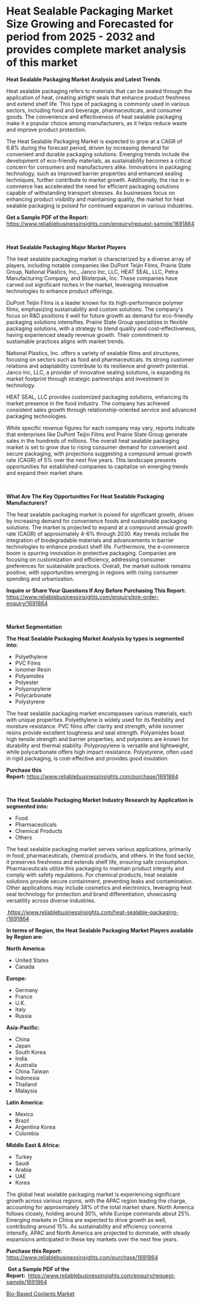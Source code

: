 <p><h1>Heat Sealable Packaging Market Size Growing and Forecasted for period from 2025 - 2032 and provides complete market analysis of this market</h1></p><p><strong>Heat Sealable Packaging Market Analysis and Latest Trends</strong></p>
<p><p>Heat sealable packaging refers to materials that can be sealed through the application of heat, creating airtight seals that enhance product freshness and extend shelf life. This type of packaging is commonly used in various sectors, including food and beverage, pharmaceuticals, and consumer goods. The convenience and effectiveness of heat sealable packaging make it a popular choice among manufacturers, as it helps reduce waste and improve product protection.</p><p>The Heat Sealable Packaging Market is expected to grow at a CAGR of 6.8% during the forecast period, driven by increasing demand for convenient and durable packaging solutions. Emerging trends include the development of eco-friendly materials, as sustainability becomes a critical concern for consumers and manufacturers alike. Innovations in packaging technology, such as improved barrier properties and enhanced sealing techniques, further contribute to market growth. Additionally, the rise in e-commerce has accelerated the need for efficient packaging solutions capable of withstanding transport stresses. As businesses focus on enhancing product visibility and maintaining quality, the market for heat sealable packaging is poised for continued expansion in various industries.</p></p>
<p><strong>Get a Sample PDF of the Report:&nbsp;</strong> <a href="https://www.reliablebusinessinsights.com/enquiry/request-sample/1691864?utm_campaign=1121&utm_medium=2&utm_source=Github&utm_content=ia&utm_term=07012025&utm_id=heat-sealable-packaging">https://www.reliablebusinessinsights.com/enquiry/request-sample/1691864</a></p>
<p>&nbsp;</p>
<p><strong>Heat Sealable Packaging Major Market Players</strong></p>
<p><p>The heat sealable packaging market is characterized by a diverse array of players, including notable companies like DuPont Teijin Films, Prairie State Group, National Plastics, Inc., Janco Inc, LLC, HEAT SEAL, LLC, Petra Manufacturing Company, and Blisterpak, Inc. These companies have carved out significant niches in the market, leveraging innovative technologies to enhance product offerings.</p><p>DuPont Teijin Films is a leader known for its high-performance polymer films, emphasizing sustainability and custom solutions. The company's focus on R&D positions it well for future growth as demand for eco-friendly packaging solutions intensifies. Prairie State Group specializes in flexible packaging solutions, with a strategy to blend quality and cost-effectiveness, having experienced steady revenue growth. Their commitment to sustainable practices aligns with market trends.</p><p>National Plastics, Inc. offers a variety of sealable films and structures, focusing on sectors such as food and pharmaceuticals. Its strong customer relations and adaptability contribute to its resilience and growth potential. Janco Inc, LLC, a provider of innovative sealing solutions, is expanding its market footprint through strategic partnerships and investment in technology.</p><p>HEAT SEAL, LLC provides customized packaging solutions, enhancing its market presence in the food industry. The company has achieved consistent sales growth through relationship-oriented service and advanced packaging technologies.</p><p>While specific revenue figures for each company may vary, reports indicate that enterprises like DuPont Teijin Films and Prairie State Group generate sales in the hundreds of millions. The overall heat sealable packaging market is set to grow due to rising consumer demand for convenient and secure packaging, with projections suggesting a compound annual growth rate (CAGR) of 5% over the next five years. This landscape presents opportunities for established companies to capitalize on emerging trends and expand their market share.</p></p>
<p>&nbsp;</p>
<p><strong>What Are The Key Opportunities For Heat Sealable Packaging Manufacturers?</strong></p>
<p><p>The heat sealable packaging market is poised for significant growth, driven by increasing demand for convenience foods and sustainable packaging solutions. The market is projected to expand at a compound annual growth rate (CAGR) of approximately 4-6% through 2030. Key trends include the integration of biodegradable materials and advancements in barrier technologies to enhance product shelf life. Furthermore, the e-commerce boom is spurring innovation in protective packaging. Companies are focusing on customization and efficiency, addressing consumer preferences for sustainable practices. Overall, the market outlook remains positive, with opportunities emerging in regions with rising consumer spending and urbanization.</p></p>
<p><strong>Inquire or Share Your Questions If Any Before Purchasing This Report:</strong> <a href="https://www.reliablebusinessinsights.com/enquiry/pre-order-enquiry/1691864?utm_campaign=1121&utm_medium=2&utm_source=Github&utm_content=ia&utm_term=07012025&utm_id=heat-sealable-packaging">https://www.reliablebusinessinsights.com/enquiry/pre-order-enquiry/1691864</a></p>
<p>&nbsp;</p>
<p><strong>Market Segmentation</strong></p>
<p><strong>The Heat Sealable Packaging Market Analysis by types is segmented into:</strong></p>
<p><ul><li>Polyethylene</li><li>PVC Films</li><li>Ionomer Resin</li><li>Polyamides</li><li>Polyester</li><li>Polypropylene</li><li>Polycarbonate</li><li>Polystyrene</li></ul></p>
<p><p>The heat sealable packaging market encompasses various materials, each with unique properties. Polyethylene is widely used for its flexibility and moisture resistance. PVC films offer clarity and strength, while ionomer resins provide excellent toughness and seal strength. Polyamides boast high tensile strength and barrier properties, and polyesters are known for durability and thermal stability. Polypropylene is versatile and lightweight, while polycarbonate offers high impact resistance. Polystyrene, often used in rigid packaging, is cost-effective and provides good insulation.</p></p>
<p><strong>Purchase this Report:&nbsp;</strong><a href="https://www.reliablebusinessinsights.com/purchase/1691864?utm_campaign=1121&utm_medium=2&utm_source=Github&utm_content=ia&utm_term=07012025&utm_id=heat-sealable-packaging">https://www.reliablebusinessinsights.com/purchase/1691864</a></p>
<p>&nbsp;</p>
<p><strong>The Heat Sealable Packaging Market Industry Research by Application is segmented into:</strong></p>
<p><ul><li>Food</li><li>Pharmaceuticals</li><li>Chemical Products</li><li>Others</li></ul></p>
<p><p>The heat sealable packaging market serves various applications, primarily in food, pharmaceuticals, chemical products, and others. In the food sector, it preserves freshness and extends shelf life, ensuring safe consumption. Pharmaceuticals utilize this packaging to maintain product integrity and comply with safety regulations. For chemical products, heat sealable solutions provide secure containment, preventing leaks and contamination. Other applications may include cosmetics and electronics, leveraging heat seal technology for protection and brand differentiation, showcasing versatility across diverse industries.</p></p>
<p><a href="https://www.reliablebusinessinsights.com/heat-sealable-packaging-r1691864?utm_campaign=1121&utm_medium=2&utm_source=Github&utm_content=ia&utm_term=07012025&utm_id=heat-sealable-packaging">&nbsp;https://www.reliablebusinessinsights.com/heat-sealable-packaging-r1691864</a></p>
<p><strong>In terms of Region, the Heat Sealable Packaging Market Players available by Region are:</strong></p>
<p>
    <p> <strong> North America: </strong>
        <ul>
            <li>United States</li>
            <li>Canada</li>
        </ul>
        </p> 
    <p> <strong> Europe: </strong>
        <ul>
            <li>Germany</li>
            <li>France</li>
            <li>U.K.</li>
            <li>Italy</li>
            <li>Russia</li>
        </ul>
        </p> 
    <p> <strong> Asia-Pacific: </strong>
        <ul>
            <li>China</li>
            <li>Japan</li>
            <li>South Korea</li>
            <li>India</li>
            <li>Australia</li>
            <li>China Taiwan</li>
            <li>Indonesia</li>
            <li>Thailand</li>
            <li>Malaysia</li>
        </ul>
        </p> 
    <p> <strong> Latin America: </strong>
        <ul>
            <li>Mexico</li>
            <li>Brazil</li>
            <li>Argentina Korea</li>
            <li>Colombia</li>
        </ul>
        </p> 
    <p> <strong> Middle East & Africa: </strong>
        <ul>
            <li>Turkey</li>
            <li>Saudi</li>
            <li>Arabia</li>
            <li>UAE</li>
            <li>Korea</li>
        </ul>
    </p>
    </p>
<p><p>The global heat sealable packaging market is experiencing significant growth across various regions, with the APAC region leading the charge, accounting for approximately 38% of the total market share. North America follows closely, holding around 30%, while Europe commands about 25%. Emerging markets in China are expected to drive growth as well, contributing around 15%. As sustainability and efficiency concerns intensify, APAC and North America are projected to dominate, with steady expansions anticipated in these key markets over the next few years.</p></p>
<p><strong>Purchase this Report: </strong><a href="https://www.reliablebusinessinsights.com/purchase/1691864?utm_campaign=1121&utm_medium=2&utm_source=Github&utm_content=ia&utm_term=07012025&utm_id=heat-sealable-packaging">https://www.reliablebusinessinsights.com/purchase/1691864</a></p>
<p>&nbsp;<strong>Get a Sample PDF of the Report:&nbsp;&nbsp;</strong><a href="https://www.reliablebusinessinsights.com/enquiry/request-sample/1691864?utm_campaign=1121&utm_medium=2&utm_source=Github&utm_content=ia&utm_term=07012025&utm_id=heat-sealable-packaging">https://www.reliablebusinessinsights.com/enquiry/request-sample/1691864</a></p>
<p><strong></strong></p>
<p><p><a href="https://github.com/jaquelynhasenaue8/Market-Research-Report-List-1/blob/main/bio-based-coolants-market.md?utm_campaign=1121&utm_medium=2&utm_source=Github&utm_content=ia&utm_term=07012025&utm_id=heat-sealable-packaging">Bio-Based Coolants Market</a></p></p>